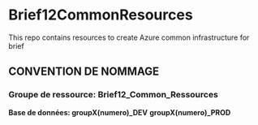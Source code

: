 # Brief12CommonResources
This repo contains resources to create Azure common infrastructure for brief

## CONVENTION DE NOMMAGE
### Groupe de ressource: Brief12_Common_Ressources 
**Base de données: groupX(numero)_DEV**
**groupX(numero)_PROD**
